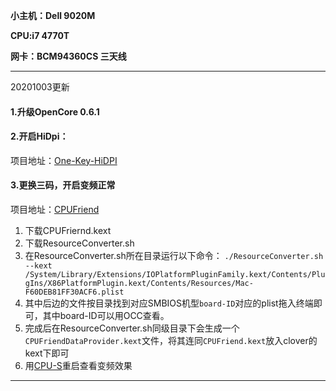 **小主机：Dell 9020M**

**CPU:i7 4770T**

**网卡：BCM94360CS 三天线**

-------
20201003更新
#### 1.升级OpenCore 0.6.1
#### 2.开启HiDpi：
项目地址：[One-Key-HiDPI](https://github.com/xzhih/one-key-hidpi)
#### 3.更换三码，开启变频正常
项目地址：[CPUFriend](https://github.com/acidanthera/CPUFriend)
1. 下载CPUFriernd.kext
2. 下载ResourceConverter.sh
3. 在ResourceConverter.sh所在目录运行以下命令：
`
./ResourceConverter.sh --kext /System/Library/Extensions/IOPlatformPluginFamily.kext/Contents/PlugIns/X86PlatformPlugin.kext/Contents/Resources/Mac-F60DEB81FF30ACF6.plist
`    
5. 其中后边的文件按目录找到对应SMBIOS机型`board-ID`对应的plist拖入终端即可，其中board-ID可以用OCC查看。
6. 完成后在ResourceConverter.sh同级目录下会生成一个`CPUFriendDataProvider.kext`文件，将其连同`CPUFriend.kext`放入clover的kext下即可
7. 用[CPU-S](https://github.com/lihaoyun6/CPU-S)重启查看变频效果
-------
